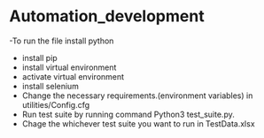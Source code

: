 # Automation_development

 -To run the file  install python
- install pip
- install virtual environment
- activate virtual environment
- install selenium
- Change the necessary requirements.(environment variables) in utilities/Config.cfg
- Run test suite by running command Python3 test_suite.py.
- Chage the whichever test suite you want to run in TestData.xlsx
